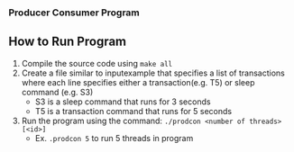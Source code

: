 ### Producer Consumer Program
## How to Run Program
1. Compile the source code using `make all`
2. Create a file similar to inputexample that specifies a list of transactions where each line specifies either a transaction(e.g. T5) or sleep command (e.g. S3)
    - S3 is a sleep command that runs for 3 seconds
    - T5 is a transaction command that runs for 5 seconds
3. Run the program using the command:
    `./prodcon <number of threads> [<id>]`
    - Ex. `.prodcon 5` to run 5 threads in program 